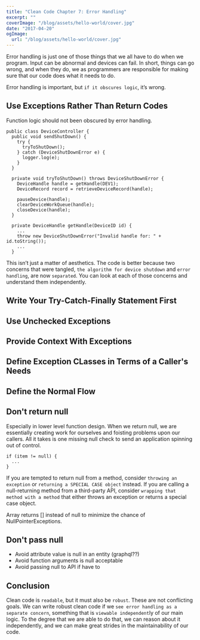 ```yaml
---
title: "Clean Code Chapter 7: Error Handling"
excerpt: ""
coverImage: "/blog/assets/hello-world/cover.jpg"
date: "2017-04-20"
ogImage:
  url: "/blog/assets/hello-world/cover.jpg"
---
```


Error handling is just one of those things that we all have to do when we program. Input can be abnormal and devices can fail. In short, things can go wrong, and when they do, we as programmers are responsible for making sure that our code does what it needs to do.

Error handling is important, but `if it obscures logic`, it’s wrong.

## Use Exceptions Rather Than Return Codes
Function logic should not been obscured by error handling.

```
public class DeviceController {
  public void sendShutDown() { 
    try {
      tryToShutDown();
    } catch (DeviceShutDownError e) {
      logger.log(e); 
    }
  }

  private void tryToShutDown() throws DeviceShutDownError { 
    DeviceHandle handle = getHandle(DEV1);
    DeviceRecord record = retrieveDeviceRecord(handle);

    pauseDevice(handle); 
    clearDeviceWorkQueue(handle); 
    closeDevice(handle);
  }

  private DeviceHandle getHandle(DeviceID id) { 
    ...
    throw new DeviceShutDownError("Invalid handle for: " + id.toString());
    ... 
  }

```
This isn’t just a matter of aesthetics. The code is better because two concerns that were tangled, `the algorithm for device shutdown` and `error handling`, are now `separated`. You can look at each of those concerns and understand them independently.

## Write Your Try-Catch-Finally Statement First

## Use Unchecked Exceptions

## Provide Context With Exceptions

## Define Exception CLasses in Terms of a Caller's Needs

## Define the Normal Flow

## Don't return null

Especially in lower level function design.
When we return null, we are essentially creating work for ourselves and foisting problems upon our callers. All it takes is one missing null check to send an application spinning out of control.

```
if (item != null) {
  ...
}
```

If you are tempted to return null from a method, consider `throwing an exception` or `returning a SPECIAL CASE object` instead. If you are calling a null-returning method from a third-party API, consider `wrapping that method with a method` that either throws an exception or returns a special case object.

Array returns [] instead of null to minimize the chance of NullPointerExceptions.

## Don't pass null

- Avoid attribute value is null in an entity (graphql??)
- Avoid function arguments is null acceptable
- Avoid passing null to API if have to

## Conclusion

Clean code is `readable`, but it must also be `robust`. These are not conflicting goals. We can write robust clean code if we `see error handling as a separate concern`, something that is `viewable independent`ly of our main logic. To the degree that we are able to do that, we can reason about it independently, and we can make great strides in the maintainability of our code.
